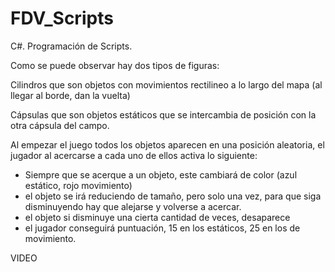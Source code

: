 # FDV_Scripts

C#. Programación de Scripts.

Como se puede observar hay dos tipos de figuras: 

Cilindros que son objetos con movimientos rectilineo a lo largo del mapa (al llegar al borde, dan la vuelta)

Cápsulas que son objetos estáticos que se intercambia de posición con la otra cápsula del campo.

Al empezar el juego todos los objetos aparecen en una posición aleatoria, el jugador al acercarse a cada uno de ellos activa lo siguiente:

- Siempre que se acerque a un objeto, este cambiará de color (azul estático, rojo movimiento)
- el objeto se irá reduciendo de tamaño, pero solo una vez, para que siga disminuyendo hay que alejarse y volverse a acercar.
- el objeto si disminuye una cierta cantidad de veces, desaparece
- el jugador conseguirá puntuación, 15 en los estáticos, 25 en los de movimiento.

VIDEO
